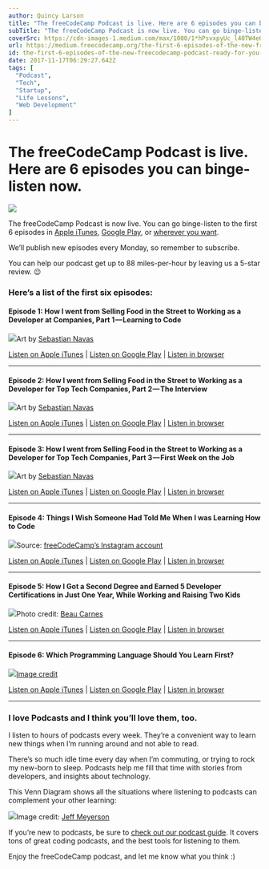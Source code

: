 ```yaml
---
author: Quincy Larson
title: "The freeCodeCamp Podcast is live. Here are 6 episodes you can binge-listen now."
subTitle: "The freeCodeCamp Podcast is now live. You can go binge-listen to the first 6 episodes in Apple iTunes, Google Play, or wherever you want."
coverSrc: https://cdn-images-1.medium.com/max/1000/1*hPsvxpyUc_l40TW4eO8oNg.jpeg
url: https://medium.freecodecamp.org/the-first-6-episodes-of-the-new-freecodecamp-podcast-ready-for-you-to-binge-on-e9391055edc0
id: the-first-6-episodes-of-the-new-freecodecamp-podcast-ready-for-you-to-binge-on-e9391055edc0
date: 2017-11-17T06:29:27.642Z
tags: [
  "Podcast",
  "Tech",
  "Startup",
  "Life Lessons",
  "Web Development"
]
---
```

# The freeCodeCamp Podcast is live. Here are 6 episodes you can binge-listen now.

![](https://cdn-images-1.medium.com/max/2000/1*hPsvxpyUc_l40TW4eO8oNg.jpeg)

The freeCodeCamp Podcast is now live. You can go binge-listen to the first 6 episodes in [Apple iTunes](https://itunes.apple.com/us/podcast/the-freecodecamp-podcast/id1313660749#), [Google Play](https://play.google.com/music/m/Dlihoa2pxggmrdbosa24kddqu2u?t=How_I_went_from_Selling_Food_in_the_Street_to_Working_as_a_Developer_at_Companies_Like_Apple_Part_1_), or [wherever you want](http://freecodecamp.libsyn.com/).

We’ll publish new episodes every Monday, so remember to subscribe.

You can help our podcast get up to 88 miles-per-hour by leaving us a 5-star review. 😉

### Here’s a list of the first six episodes:

#### Episode 1: How I went from Selling Food in the Street to Working as a Developer at Companies, Part 1 — Learning to Code

![](https://cdn-images-1.medium.com/max/1600/1*H3jokXWR3VMNV8slFx51Ug.jpeg)Art by [Sebastian Navas](https://twitter.com/SebastianNavasF)

[Listen on Apple iTunes](https://itunes.apple.com/us/podcast/the-freecodecamp-podcast/id1313660749#) | [Listen on Google Play](https://play.google.com/music/m/Dlihoa2pxggmrdbosa24kddqu2u?t=How_I_went_from_Selling_Food_in_the_Street_to_Working_as_a_Developer_at_Companies_Like_Apple_Part_1_) | [Listen in browser](http://freecodecamp.libsyn.com/episode-1-how-i-went-from-selling-food-in-the-street-to-working-as-a-developer-at-companies-like-apple-part-1-learning-to-code)

* * *

#### Episode 2: How I went from Selling Food in the Street to Working as a Developer for Top Tech Companies, Part 2 — The Interview

![](https://cdn-images-1.medium.com/max/1600/1*oinHoUFakkAjUN5Yn6inSg.jpeg)Art by [Sebastian Navas](https://twitter.com/SebastianNavasF)

[Listen on Apple iTunes](https://itunes.apple.com/us/podcast/the-freecodecamp-podcast/id1313660749#) | [Listen on Google Play](https://play.google.com/music/m/D43e3dd5ov2z4dmb2dnonzjqeli?t=How_I_Went_From_Selling_Food_in_the_Street_to_Working_for_Top_Firms_in_Tech_Part_2_-_The_Interview-T) | [Listen in browser](http://freecodecamp.libsyn.com/how-i-went-from-selling-food-in-the-street-to-working-for-top-firms-in-tech-part-2-the-interview)

* * *

#### Episode 3: How I went from Selling Food in the Street to Working as a Developer for Top Tech Companies, Part 3 — First Week on the Job

![](https://cdn-images-1.medium.com/max/1600/1*qXlxncZkeY7ACgdhP8UI1A.jpeg)Art by [Sebastian Navas](https://twitter.com/SebastianNavasF)

[Listen on Apple iTunes](https://itunes.apple.com/us/podcast/the-freecodecamp-podcast/id1313660749#) | [Listen on Google Play](https://play.google.com/music/m/Dhdxcun7vucjsj3xnmrg43hwjn4?t=How_I_Went_From_Selling_Food_in_the_Street_to_Working_for_Top_Firms_in_Tech_Part_3_-_First_Week_on_t) | [Listen in browser](http://freecodecamp.libsyn.com/how-i-went-from-selling-food-in-the-street-to-working-for-top-firms-in-tech-part-3-first-week-on-the-job)

* * *

#### Episode 4: Things I Wish Someone Had Told Me When I was Learning How to Code

![](https://cdn-images-1.medium.com/max/1600/1*jQMNPGNVZpW6ffLtYYh1xg.jpeg)Source: [freeCodeCamp’s Instagram account](https://www.instagram.com/p/BbkAdPnlqsl/?taken-by=freecodecamp)

[Listen on Apple iTunes](https://itunes.apple.com/us/podcast/the-freecodecamp-podcast/id1313660749#) | [Listen on Google Play](https://play.google.com/music/m/Drgjdanbmi5mztu47urekf55ria?t=Things_I_Wish_Someone_Had_Told_Me_When_I_was_Learning_How_to_Code-The_freeCodeCamp_Podcast) | [Listen in browser](http://freecodecamp.libsyn.com/things-i-wish-someone-had-told-me-when-i-was-learning-how-to-code)

* * *

#### Episode 5: How I Got a Second Degree and Earned 5 Developer Certifications in Just One Year, While Working and Raising Two Kids

![](https://cdn-images-1.medium.com/max/1600/1*H51iw4YGYVOpxu_6eX1seg.jpeg)Photo credit: [Beau Carnes](https://twitter.com/carnesbeau)

[Listen on Apple iTunes](https://itunes.apple.com/us/podcast/the-freecodecamp-podcast/id1313660749#) | [Listen on Google Play](https://play.google.com/music/m/D32wps57ewd7kdsigvr6sgtcyga?t=How_I_got_a_second_degree_and_earned_5_developer_certifications_in_just_one_year_while_working_and_r) | [Listen in browser](http://freecodecamp.libsyn.com/how-i-got-a-second-degree-and-earned-5-developer-certifications-in-just-one-year-while-working-and-raising-two-kids)

* * *

#### Episode 6: Which Programming Language Should You Learn First?

![](https://cdn-images-1.medium.com/max/1600/1*1SeaZ5ceDWT_L6KesFAXiQ.png)[Image credit](http://carlcheo.com/startcoding)

[Listen on Apple iTunes](https://itunes.apple.com/us/podcast/the-freecodecamp-podcast/id1313660749#) | [Listen on Google Play](https://play.google.com/music/m/D3a4cr2bd4bzeonaazoynvxxjfq?t=Which_Programming_Language_Should_You_Learn_First-The_freeCodeCamp_Podcast) | [Listen in browser](http://freecodecamp.libsyn.com/which-programming-language-should-you-learn-first)

* * *

### I love Podcasts and I think you’ll love them, too.

I listen to hours of podcasts every week. They’re a convenient way to learn new things when I’m running around and not able to read.

There’s so much idle time every day when I’m commuting, or trying to rock my new-born to sleep. Podcasts help me fill that time with stories from developers, and insights about technology.

This Venn Diagram shows all the situations where listening to podcasts can complement your other learning:

![](https://cdn-images-1.medium.com/max/1600/1*rsFcw7YpJVo3HGsLgXYqKA.png)Image credit: [Jeff Meyerson](https://twitter.com/the_prion)

If you’re new to podcasts, be sure to [check out our podcast guide](https://medium.freecodecamp.org/the-best-podcasts-for-new-coders-and-the-best-tools-for-listening-to-them-df393b1c8dc). It covers tons of great coding podcasts, and the best tools for listening to them.

Enjoy the freeCodeCamp podcast, and let me know what you think :)
